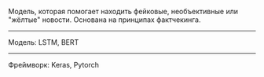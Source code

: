Модель, которая помогает находить фейковые, необъективные или "жёлтые" новости. Основана на принципах фактчекинга.
***
Модель: LSTM, BERT
***
Фреймворк: Keras, Pytorch
